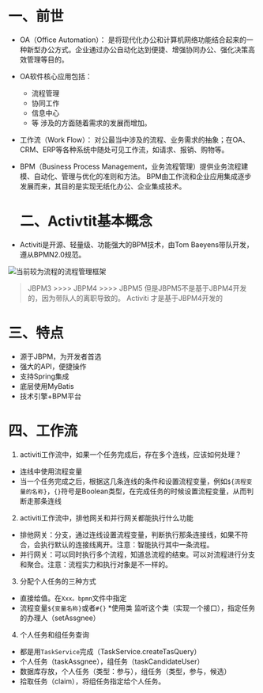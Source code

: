 # 一、前世

* OA（Office Automation）：
  是将现代化办公和计算机网络功能结合起来的一种新型办公方式。企业通过办公自动化达到便捷、增强协同办公、强化决策高效管理等目的。
* OA软件核心应用包括：
  * 流程管理
  * 协同工作
  * 信息中心
  * 等
  涉及的方面随着需求的发展而增加。
* 工作流（Work Flow）：
  对公最当中涉及的流程、业务需求的抽象；在OA、CRM、ERP等各种系统中随处可见工作流，如请求、报销、购物等。
* BPM（Business Process Management，业务流程管理）提供业务流程建模、自动化、管理与优化的准则和方法。
  BPM由工作流和企业应用集成逐步发展而来，其目的是实现无纸化办公、企业集成技术。

  # 二、Activtit基本概念
* Activiti是开源、轻量级、功能强大的BPM技术，由Tom Baeyens带队开发，遵从BPMN2.0规范。

![当前较为流程的流程管理框架](https://upload-images.jianshu.io/upload_images/13055171-4a0fbab148257d05.jpg?imageMogr2/auto-orient/strip%7CimageView2/2/w/1240)
> JBPM3 >>>> JBPM4 >>>> JBPM5
但是JBPM5不是基于JBPM4开发的，因为带队人的离职导致的。
Activiti 才是基于JBPM4开发的

# 三、特点

* 源于JBPM，为开发者首选
* 强大的API，便捷操作
* 支持Spring集成
* 底层使用MyBatis
* 技术引擎+BPM平台

# 四、工作流

1. activiti工作流中，如果一个任务完成后，存在多个连线，应该如何处理？
  * 连线中使用流程变量
  * 当一个任务完成之后，根据这几条连线的条件和设置流程变量，例如`${流程变量的名称}`，`{}`符号是Boolean类型，在完成任务的时候设置流程变量，从而判断走那条连线
2. activiti工作流中，排他网关和并行网关都能执行什么功能
  * 排他网关：分支，通过连线设置流程变量，判断执行那条连接线，如果不符合，会执行默认的连接线离开。注意：智能执行其中一条流程。
  * 并行网关：可以同时执行多个流程，知道总流程的结束。可以对流程进行分支和聚合。注意：流程实力和执行对象是不一样的。
3. 分配个人任务的三种方式
  * 直接给值。在`Xxx。bpmn`文件中指定
  * 流程变量`${变量名称}`或者`#{}`
    *使用类 监听这个类（实现一个接口），指定任务的办理人（setAssgnee）
4. 个人任务和组任务查询
  * 都是用`TaskService`完成（TaskService.createTasQuery）
  * 个人任务（taskAssgnee），组任务（taskCandidateUser）
  * 数据库存放，个人任务（类型：参与），组任务（类型，参与，候选）
  * 拾取任务（claim），将组任务指定给个人任务。


